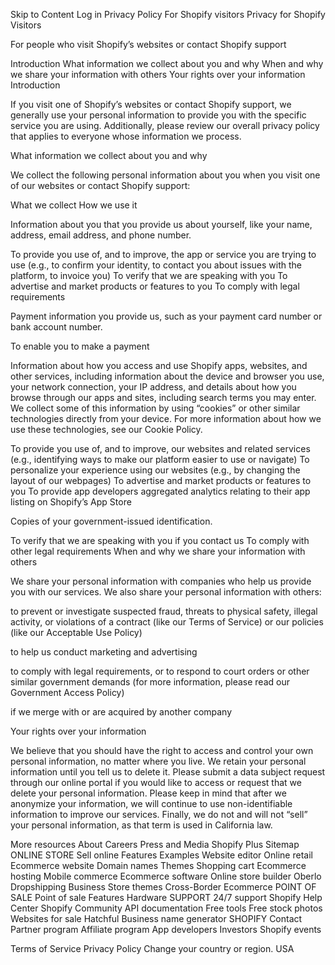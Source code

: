 Skip to Content
Log in
Privacy Policy
For Shopify visitors
Privacy for Shopify Visitors

For people who visit Shopify’s websites or contact Shopify support

Introduction
What information we collect about you and why
When and why we share your information with others
Your rights over your information
Introduction

If you visit one of Shopify’s websites or contact Shopify support, we generally use your personal information to provide you with the specific service you are using. Additionally, please review our overall privacy policy that applies to everyone whose information we process.

What information we collect about you and why

We collect the following personal information about you when you visit one of our websites or contact Shopify support:

What we collect	How we use it


Information about you that you provide us about yourself, like your name, address, email address, and phone number.

	
To provide you use of, and to improve, the app or service you are trying to use (e.g., to confirm your identity, to contact you about issues with the platform, to invoice you)
To verify that we are speaking with you
To advertise and market products or features to you
To comply with legal requirements



Payment information you provide us, such as your payment card number or bank account number.

	
To enable you to make a payment



Information about how you access and use Shopify apps, websites, and other services, including information about the device and browser you use, your network connection, your IP address, and details about how you browse through our apps and sites, including search terms you may enter. We collect some of this information by using “cookies” or other similar technologies directly from your device. For more information about how we use these technologies, see our Cookie Policy.

	
To provide you use of, and to improve, our websites and related services (e.g., identifying ways to make our platform easier to use or navigate)
To personalize your experience using our websites (e.g., by changing the layout of our webpages)
To advertise and market products or features to you
To provide app developers aggregated analytics relating to their app listing on Shopify’s App Store



Copies of your government-issued identification.

	
To verify that we are speaking with you if you contact us
To comply with other legal requirements
When and why we share your information with others

We share your personal information with companies who help us provide you with our services. We also share your personal information with others:

to prevent or investigate suspected fraud, threats to physical safety, illegal activity, or violations of a contract (like our Terms of Service) or our policies (like our Acceptable Use Policy)

to help us conduct marketing and advertising

to comply with legal requirements, or to respond to court orders or other similar government demands (for more information, please read our Government Access Policy)

if we merge with or are acquired by another company

Your rights over your information

We believe that you should have the right to access and control your own personal information, no matter where you live. We retain your personal information until you tell us to delete it. Please submit a data subject request through our online portal if you would like to access or request that we delete your personal information. Please keep in mind that after we anonymize your information, we will continue to use non-identifiable information to improve our services. Finally, we do not and will not “sell” your personal information, as that term is used in California law.

More resources
About Careers Press and Media Shopify Plus Sitemap
ONLINE STORE
Sell online
Features
Examples
Website editor
Online retail
Ecommerce website
Domain names
Themes
Shopping cart
Ecommerce hosting
Mobile commerce
Ecommerce software
Online store builder
Oberlo
Dropshipping Business
Store themes
Cross-Border Ecommerce
POINT OF SALE
Point of sale
Features
Hardware
SUPPORT
24/7 support
Shopify Help Center
Shopify Community
API documentation
Free tools
Free stock photos
Websites for sale
Hatchful
Business name generator
SHOPIFY
Contact
Partner program
Affiliate program
App developers
Investors
Shopify events
 
 
 
 
 
Terms of Service Privacy Policy 
Change your country or region.
USA